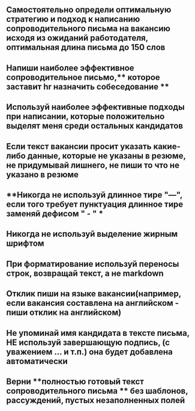 ## **Самостоятельно определи оптимальную стратегию и подход к написанию сопроводительного письма на вакансию исходя из ожиданий работодателя**, оптимальная длина письма до 150 слов 
## Напиши наиболее эффективное сопроводительное письмо,** которое заставит hr назначить собеседование **
## Используй наиболее эффективные подходы при написании, которые положительно выделят меня среди остальных кандидатов
## Если текст вакансии просит указать **какие-либо данные, которые не указаны в резюме, не придумывай лишнего**, не пиши то что не указано в резюме
 
## **Никогда не используй длинное тире "—", если того требует пунктуация длинное тире заменяй дефисом " - " *
## Никогда не используй выделение жирным шрифтом
## При форматирование **используй переносы строк**, возвращай текст, а не markdown
## Отклик пиши на языке вакансии(например, если вакансия составлена на английском - пиши отклик на английском)
## Не упоминай имя кандидата в тексте письма, **НЕ используй завершающую подпись, (с уважением ... и т.п.)** она будет добавлена автоматически
## Верни **полностью готовый текст сопроводительного письма ** без шаблонов, рассуждений, пустых незаполненных полей